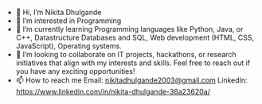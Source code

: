 - 👋 Hi, I’m Nikita Dhulgande
- 👀 I’m interested in Programming
- 🌱 I’m currently learning Programming languages like Python, Java, or C++, Datastructure
     Databases and SQL, Web development (HTML, CSS, JavaScript), Operating systems.
- 💞️ I’m looking to collaborate on IT projects, hackathons, or research initiatives that align with my interests and skills. Feel free to reach out if you have any exciting opportunities!
- 📫 How to reach me
      Email: nikitadhulgande2003@gmail.com
      LinkedIn: https://www.linkedin.com/in/nikita-dhulgande-36a23620a/

<!---
Nikita-Dhulgande/Nikita-Dhulgande is a ✨ special ✨ repository because its `README.md` (this file) appears on your GitHub profile.
You can click the Preview link to take a look at your changes.
--->
